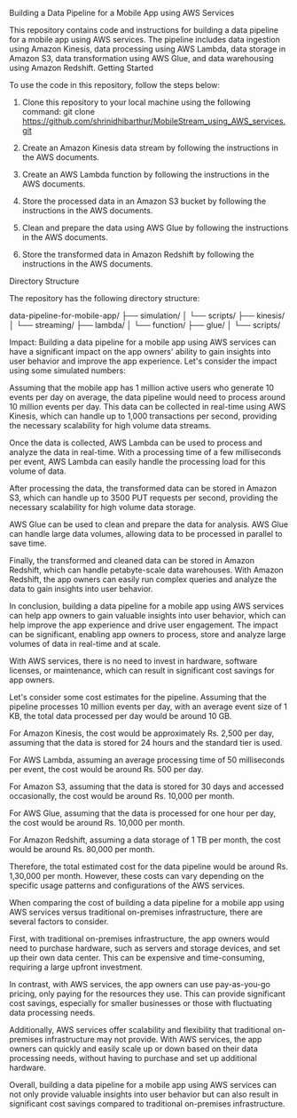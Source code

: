 Building a Data Pipeline for a Mobile App using AWS Services

This repository contains code and instructions for building a data pipeline for a mobile app using AWS services. The pipeline includes data ingestion using Amazon Kinesis, data processing using AWS Lambda, data storage in Amazon S3, data transformation using AWS Glue, and data warehousing using Amazon Redshift.
Getting Started

To use the code in this repository, follow the steps below:

1. Clone this repository to your local machine using the following command:
git clone https://github.com/shrinidhibarthur/MobileStream_using_AWS_services.git

2. Create an Amazon Kinesis data stream by following the instructions in the AWS documents.

3. Create an AWS Lambda function by following the instructions in the AWS documents.

4. Store the processed data in an Amazon S3 bucket by following the instructions in the AWS documents.

5. Clean and prepare the data using AWS Glue by following the instructions in the AWS documents.

6. Store the transformed data in Amazon Redshift by following the instructions in the AWS documents.

Directory Structure

The repository has the following directory structure:

data-pipeline-for-mobile-app/
├── simulation/
│   └── scripts/
├── kinesis/
│   └── streaming/
├── lambda/
│   └── function/
├── glue/
│   └── scripts/

Impact:
Building a data pipeline for a mobile app using AWS services can have a significant impact on the app owners' ability to gain insights into user behavior and improve the app experience. Let's consider the impact using some simulated numbers:

Assuming that the mobile app has 1 million active users who generate 10 events per day on average, the data pipeline would need to process around 10 million events per day. This data can be collected in real-time using AWS Kinesis, which can handle up to 1,000 transactions per second, providing the necessary scalability for high volume data streams.

Once the data is collected, AWS Lambda can be used to process and analyze the data in real-time. With a processing time of a few milliseconds per event, AWS Lambda can easily handle the processing load for this volume of data.

After processing the data, the transformed data can be stored in Amazon S3, which can handle up to 3500 PUT requests per second, providing the necessary scalability for high volume data storage.

AWS Glue can be used to clean and prepare the data for analysis. AWS Glue can handle large data volumes, allowing data to be processed in parallel to save time.

Finally, the transformed and cleaned data can be stored in Amazon Redshift, which can handle petabyte-scale data warehouses. With Amazon Redshift, the app owners can easily run complex queries and analyze the data to gain insights into user behavior.

In conclusion, building a data pipeline for a mobile app using AWS services can help app owners to gain valuable insights into user behavior, which can help improve the app experience and drive user engagement. The impact can be significant, enabling app owners to process, store and analyze large volumes of data in real-time and at scale.

With AWS services, there is no need to invest in hardware, software licenses, or maintenance, which can result in significant cost savings for app owners.

Let's consider some cost estimates for the pipeline. Assuming that the pipeline processes 10 million events per day, with an average event size of 1 KB, the total data processed per day would be around 10 GB.

For Amazon Kinesis, the cost would be approximately Rs. 2,500 per day, assuming that the data is stored for 24 hours and the standard tier is used.

For AWS Lambda, assuming an average processing time of 50 milliseconds per event, the cost would be around Rs. 500 per day.

For Amazon S3, assuming that the data is stored for 30 days and accessed occasionally, the cost would be around Rs. 10,000 per month.

For AWS Glue, assuming that the data is processed for one hour per day, the cost would be around Rs. 10,000 per month.

For Amazon Redshift, assuming a data storage of 1 TB per month, the cost would be around Rs. 80,000 per month.

Therefore, the total estimated cost for the data pipeline would be around Rs. 1,30,000 per month. However, these costs can vary depending on the specific usage patterns and configurations of the AWS services.

When comparing the cost of building a data pipeline for a mobile app using AWS services versus traditional on-premises infrastructure, there are several factors to consider.

First, with traditional on-premises infrastructure, the app owners would need to purchase hardware, such as servers and storage devices, and set up their own data center. This can be expensive and time-consuming, requiring a large upfront investment.

In contrast, with AWS services, the app owners can use pay-as-you-go pricing, only paying for the resources they use. This can provide significant cost savings, especially for smaller businesses or those with fluctuating data processing needs.

Additionally, AWS services offer scalability and flexibility that traditional on-premises infrastructure may not provide. With AWS services, the app owners can quickly and easily scale up or down based on their data processing needs, without having to purchase and set up additional hardware.

Overall, building a data pipeline for a mobile app using AWS services can not only provide valuable insights into user behavior but can also result in significant cost savings compared to traditional on-premises infrastructure.
